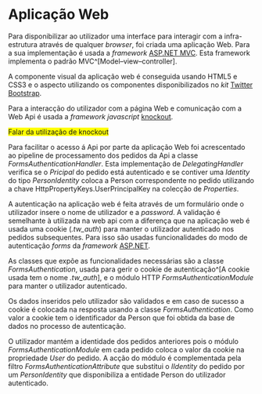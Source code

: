 Aplicação Web
=

Para disponibilizar ao utilizador uma interface para interagir com a infra-estrutura através de qualquer *browser*, foi criada uma aplicação Web. Para a sua implementação é usada a *framework* [ASP.NET MVC](#aspnetmvc). Esta framework implementa o padrão MVC^[Model–view–controller].

A componente visual da aplicação web é conseguida usando HTML5 e CSS3 e o aspecto utilizando os componentes disponibilizados no *kit* [Twitter Bootstrap](#bootstrap). 

Para a interacção do utilizador com a página Web e comunicação com a Web Api é usada a *framework javascript* [knockout](#knockout).

<span style="background-color: yellow">Falar da utilização de knockout</span>

Para facilitar o acesso á Api por parte da aplicação Web foi acrescentado ao pipeline de processamento dos pedidos da Api a classe *FormsAuthenticationHandler*.
Esta implementação de *DelegatingHandler* verifica se o *Pricipal* do pedido está autenticado e se contiver uma *Identity* do tipo *PersonIdentity* coloca a Person correspondente no pedido utilizando a chave HttpPropertyKeys.UserPrincipalKey na colecção de *Properties*.

A autenticação na aplicação web é feita através de um formulário onde o utilizador insere o nome de utilizador e a *password*. A validação é semelhante à utilizada na web api com a diferença que na aplicação web é usada uma cookie (*.tw_auth*) para manter o utilizador autenticado nos pedidos subsequentes. 
Para isso são usadas funcionalidades do modo de autenticação *forms* da *framework* [ASP.NET](#aspnet). 

As classes que expõe as funcionalidades necessárias são a classe *FormsAuthentication*, usada para gerir o cookie de autenticação^[A cookie usada tem o nome *.tw_auth*], e o módulo HTTP *FormsAuthenticationModule* para manter o utilizador autenticado. 

Os dados inseridos pelo utilizador são validados e em caso de sucesso a cookie é colocada na resposta usando a classe *FormsAuthentication*.
Como valor a cookie tem o identificador da Person que foi obtida da base de dados no processo de autenticação. 

O utilizador mantém a identidade dos pedidos anteriores pois o módulo *FormsAuthenticationModule* em cada pedido coloca o valor da cookie na propriedade *User* do pedido. A acção do módulo é complementada pela filtro *FormsAuthenticationAttribute* que substitui o *IIdentity* do pedido por um *PersonIdentity* que disponibiliza a entidade Person do utilizador autenticado.

